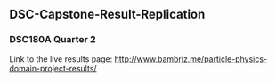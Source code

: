 ## DSC-Capstone-Result-Replication
### DSC180A Quarter 2

Link to the live results page: http://www.bambriz.me/particle-physics-domain-project-results/



